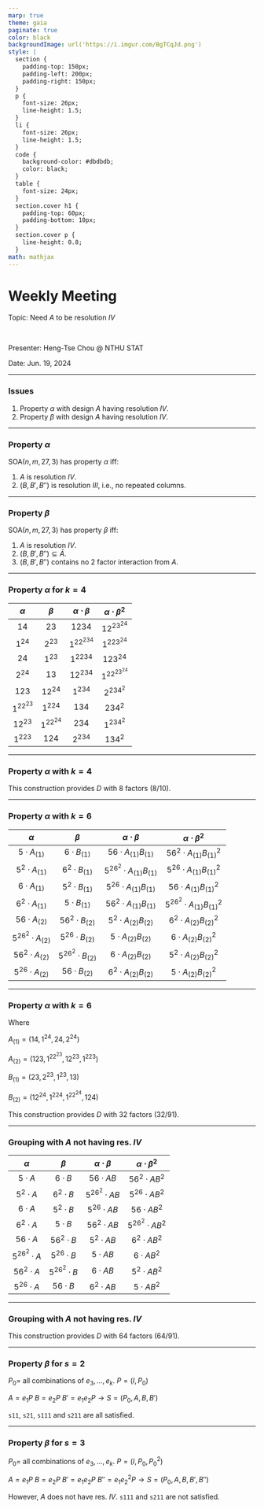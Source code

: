 ```yaml
---
marp: true
theme: gaia
paginate: true
color: black
backgroundImage: url('https://i.imgur.com/BgTCqJd.png')
style: |
  section {
    padding-top: 150px;
    padding-left: 200px;
    padding-right: 150px;
  }
  p {
    font-size: 26px;
    line-height: 1.5;
  } 
  li {
    font-size: 26px;
    line-height: 1.5;
  }
  code {
    background-color: #dbdbdb;
    color: black;
  }
  table {
    font-size: 24px;
  }
  section.cover h1 {
    padding-top: 60px;
    padding-bottom: 10px;
  }
  section.cover p {
    line-height: 0.8;
  }
math: mathjax
---
```


<!-- _class: cover -->

# Weekly Meeting

Topic: Need $A$ to be resolution $IV$

<br>

Presenter: Heng-Tse Chou @ NTHU STAT

Date: Jun. 19, 2024

---

### Issues

1. Property $\alpha$ with design $A$ having resolution $IV$.
2. Property $\beta$ with design $A$ having resolution $IV$.

---

### Property $\alpha$

$\text{SOA}(n, m, 27, 3)$ has property $\alpha$ iff:

1. $A$ is resolution $IV$.
2. $(B, B', B'')$ is resolution $III$, i.e., no repeated columns.

---

### Property $\beta$

$\text{SOA}(n, m, 27, 3)$ has property $\beta$ iff:

1. $A$ is resolution $IV$.
2. $(B, B', B'') \subseteq \bar{A}$.
3. $(B, B', B'')$ contains no 2 factor interaction from $A$.

---

### Property $\alpha$ for $k=4$

| $\alpha$  |  $\beta$  | $\alpha\cdot\beta$ | $\alpha\cdot\beta^2$ |
| :-------: | :-------: | :----------------: | :------------------: |
|   $14$    |   $23$    |       $1234$       |      $12^23^24$      |
|  $1^24$   |  $2^23$   |     $1^22^234$     |      $1^223^24$      |
|   $24$    |  $1^23$   |      $1^2234$      |       $123^24$       |
|  $2^24$   |   $13$    |      $12^234$      |     $1^22^23^24$     |
|   $123$   |  $12^24$  |      $1^234$       |      $2^234^2$       |
| $1^22^23$ |  $1^224$  |       $134$        |       $234^2$        |
|  $12^23$  | $1^22^24$ |       $234$        |      $1^234^2$       |
|  $1^223$  |   $124$   |      $2^234$       |       $134^2$        |

---

### Property $\alpha$ with $k=4$

This construction provides $D$ with 8 factors (8/10).

---

### Property $\alpha$ with $k=6$

|       $\alpha$        |        $\beta$        |      $\alpha\cdot\beta$      |      $\alpha\cdot\beta^2$      |
| :-------------------: | :-------------------: | :--------------------------: | :----------------------------: |
|   $5\cdot A_{(1)}$    |   $6\cdot B_{(1)}$    |   $56\cdot A_{(1)}B_{(1)}$   |  $56^2\cdot A_{(1)}B_{(1)}^2$  |
|  $5^2\cdot A_{(1)}$   |  $6^2\cdot B_{(1)}$   | $5^26^2\cdot A_{(1)}B_{(1)}$ |  $5^26\cdot A_{(1)}B_{(1)}^2$  |
|   $6\cdot A_{(1)}$    |  $5^2\cdot B_{(1)}$   |  $5^26\cdot A_{(1)}B_{(1)}$  |   $56\cdot A_{(1)}B_{(1)}^2$   |
|  $6^2\cdot A_{(1)}$   |   $5\cdot B_{(1)}$    |  $56^2\cdot A_{(1)}B_{(1)}$  | $5^26^2\cdot A_{(1)}B_{(1)}^2$ |
|   $56\cdot A_{(2)}$   |  $56^2\cdot B_{(2)}$  |  $5^2\cdot A_{(2)}B_{(2)}$   |  $6^2\cdot A_{(2)}B_{(2)}^2$   |
| $5^26^2\cdot A_{(2)}$ |  $5^26\cdot B_{(2)}$  |   $5\cdot A_{(2)}B_{(2)}$    |   $6\cdot A_{(2)}B_{(2)}^2$    |
|  $56^2\cdot A_{(2)}$  | $5^26^2\cdot B_{(2)}$ |   $6\cdot A_{(2)}B_{(2)}$    |  $5^2\cdot A_{(2)}B_{(2)}^2$   |
|  $5^26\cdot A_{(2)}$  |   $56\cdot B_{(2)}$   |  $6^2\cdot A_{(2)}B_{(2)}$   |   $5\cdot A_{(2)}B_{(2)}^2$    |

---

### Property $\alpha$ with $k=6$

Where

$A_{(1)} = (14, 1^24, 24, 2^24)$

$A_{(2)} = (123, 1^22^23, 12^23, 1^223)$

$B_{(1)} = (23, 2^23, 1^23, 13)$

$B_{(2)} = (12^24, 1^224, 1^22^24, 124)$

This construction provides $D$ with 32 factors (32/91).

---

### Grouping with $A$ not having res. $IV$

|    $\alpha$     |     $\beta$     | $\alpha\cdot\beta$ | $\alpha\cdot\beta^2$ |
| :-------------: | :-------------: | :----------------: | :------------------: |
|   $5\cdot A$    |   $6\cdot B$    |    $56\cdot AB$    |   $56^2\cdot AB^2$   |
|  $5^2\cdot A$   |  $6^2\cdot B$   |  $5^26^2\cdot AB$  |   $5^26\cdot AB^2$   |
|   $6\cdot A$    |  $5^2\cdot B$   |   $5^26\cdot AB$   |    $56\cdot AB^2$    |
|  $6^2\cdot A$   |   $5\cdot B$    |   $56^2\cdot AB$   |  $5^26^2\cdot AB^2$  |
|   $56\cdot A$   |  $56^2\cdot B$  |   $5^2\cdot AB$    |   $6^2\cdot AB^2$    |
| $5^26^2\cdot A$ |  $5^26\cdot B$  |    $5\cdot AB$     |    $6\cdot AB^2$     |
|  $56^2\cdot A$  | $5^26^2\cdot B$ |    $6\cdot AB$     |   $5^2\cdot AB^2$    |
|  $5^26\cdot A$  |   $56\cdot B$   |   $6^2\cdot AB$    |    $5\cdot AB^2$     |

---

### Grouping with $A$ not having res. $IV$

This construction provides $D$ with 64 factors (64/91).

---

### Property $\beta$ for $s=2$

$P_0 =$ all combinations of $e_3, \dots, e_k$.
$P = (I, P_0)$

$A = e_1P$
$B = e_2P$
$B' = e_1e_2P \rightarrow S=(P_0, A, B, B')$

`s11`, `s21`, `s111` and `s211` are all satisfied.

---

### Property $\beta$ for $s=3$

$P_0 =$ all combinations of $e_3, \dots, e_k$.
$P = (I, P_0, P_0^2)$

$A = e_1P$
$B = e_2P$
$B' = e_1e_2P$
$B'' = e_1e_2^2P \rightarrow S=(P_0, A, B, B', B'')$

However, $A$ does not have res. $IV$. `s111` and `s211` are not satisfied.
